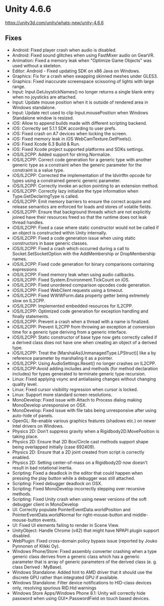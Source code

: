 # Unity 4.6.6

https://unity3d.com/unity/whats-new/unity-4.6.6

## Fixes



*   Android: Fixed player crash when audio is disabled.
*   Android: Fixed sound glitches when using FastMixer audio on GearVR.
*   Animation: Fixed a memory leak when "Optimize Game Objects" was used without a skeleton.
*   Editor: Android - Fixed updating SDK on x86 Java on Windows.
*   Graphics: Fix for a crash when swapping skinned meshes under GLES3.
*   Graphics: Fixed inaccurate screenspace scissoring of lights with large range.
*   Input: Input.GetJoystickNames() no longer returns a single blank entry when no joysticks are attached.
*   Input: Update mouse position when it is outside of rendered area in Windows standalone.
*   Input: Update rect used to clip Input.mousePosition when Windows Standalone window is resized.
*   iOS: Allow to append builds made with different scripting backend.
*   iOS: Correctly set 5.1.1 SDK according to user prefs.
*   iOS: Fixed crash on A7 devices when locking the screen.
*   iOS: Fixed memory leak in iOS WebCamTexture.GetPixels().
*   iOS: Fixed Xcode 6.3 Build & Run.
*   iOS: Fixed Xcode project supported platforms and SDKs settings.
*   iOS/IL2CPP: Added support for string.Normalize.
*   iOS/IL2CPP: Correct code generation for a generic type with another generic type as a constraint when the generic parameter for the constraint is a value type.
*   iOS/IL2CPP: Corrected the implementation of the ldvirtftn opcode for types using a constrained generic generic parameter.
*   iOS/IL2CPP: Correctly invoke an action pointing to an extension method.
*   iOS/IL2CPP: Correctly lazy initialize the type information when Type.GetDeclaringType is called.
*   iOS/IL2CPP: Emit memory barriers to ensure the correct acquire and release semantics are enforced for loads and stores of volatile fields.
*   iOS/IL2CPP: Ensure that background threads which are not explicitly joined have their resources freed so that the runtime does not leak thread handles.
*   iOS/IL2CPP: Fixed a case where static constructor would not be called if an object is constructed within Unity internally.
*   iOS/IL2CPP: Fixed a code generation issue when using static constructors in base generic classes.
*   iOS/IL2CPP: Fixed a crash which occurred during a call to Socket.SetSocketOption with the AddMembership or DropMembership names.
*   iOS/IL2CPP: Fixed code generation for binary comparisons containing expressions
*   iOS/IL2CPP: Fixed memory leak when using audio callbacks.
*   iOS/IL2CPP: Fixed System.Environment.TickCount on iOS.
*   iOS/IL2CPP: Fixed unordered comparison opcodes code generation.
*   iOS/IL2CPP: Fixed WebClient requests using a timeout.
*   iOS/IL2CPP: Fixed WWWForm.data property getter being extremely slow on IL2CPP.
*   iOS/IL2CPP: Implemented embedded resources for IL2CPP.
*   iOS/IL2CPP: Optimized code generation for exception handling and finally statements.
*   iOS/IL2CPP: Prevent a crash when a thread with a name is finalized.
*   iOS/IL2CPP: Prevent IL2CPP from throwing an exception at conversion time for a generic type deriving from a generic interface.
*   iOS/IL2CPP: Static constructor of base type now gets correctly called if a derived class does not have one when creating an object of a derived type.
*   iOS/IL2CPP: Treat the \[MarshalAs(UnmanagedType.LPStruct)\] like a by reference parameter by marshaling it as a pointer.
*   iOS/IL2CPP: Using AudioSettings.Reset() no longer crashes on IL2CPP.
*   iOS/IL2CPP:Avoid adding includes and methods (for method declaration includes) for types generated to terminate generic type recursion.
*   Linux: Fixed applying vsync and antialiasing changes without changing quality level.
*   Linux: Fixed cursor visibility regression when cursor is locked.
*   Linux: Support more standard screen resolutions.
*   MonoDevelop: Fixed issue with Attach to Process dialog making MonoDevelop unresponsive on OSX.
*   MonoDevelop: Fixed issue with file tabs being unresponsive after using auto-hide of panels.
*   OpenGL: Re-enable various graphics features (shadows etc.) on newer Intel drivers on Windows.
*   Physics 2D: Don't suppress gravity when a Rigidbody2D.MovePosition is taking place.
*   Physics 2D: Ensure that 2D Box/Circle cast methods support shape being overlapped initially (case 692409).
*   Physics 2D: Ensure that a 2D joint created from script is correctly enabled.
*   Physics 2D: Setting center-of-mass on a Rigidbody2D now doesn't result in bad rotational inertia.
*   Scripting: Fixed a deadlock in the editor that could happen when pressing the play button while a debugger was still attached.
*   Scripting: Fixed debugger deadlock on OSX.
*   Scripting: Fixed MonoDevelop incorrectly stepping over recursive methods.
*   Scripting: Fixed Unity crash when using newer versions of the soft debugger client in MonoDevelop
*   UI: Correctly populate PointerEventData.worldPosition and PointerEventData.worldNormal for right-mouse-button and middle-mouse-button events.
*   UI: Fixed UI elements failing to render in Scene View.
*   UnityObject: Handle Chrome (v42) that might have NPAPI plugin support disabled.
*   WebPlugin: Fixed cross-domain policy bypass issue (reported by Jouko Pynnonen of Klikki Oy).
*   Windows Phone/Store: Fixed assembly converter crashing when a type generic class derives from a generic class which has a generic parameter that is array of generic parameters of the derived class (e. g. class Derived : MyBase).
*   Windows Standalone: Added hint to AMD driver that it should use the discrete GPU rather than integrated GPU if available.
*   Windows Standalone: Filter device notifications to HID-class devices only, resolving spurious RID.Hid warnings
*   Windows Store Apps/Windows Phone 8.1: Unity will correctly hide password when using GUI\*.PasswordField on touch based devices.